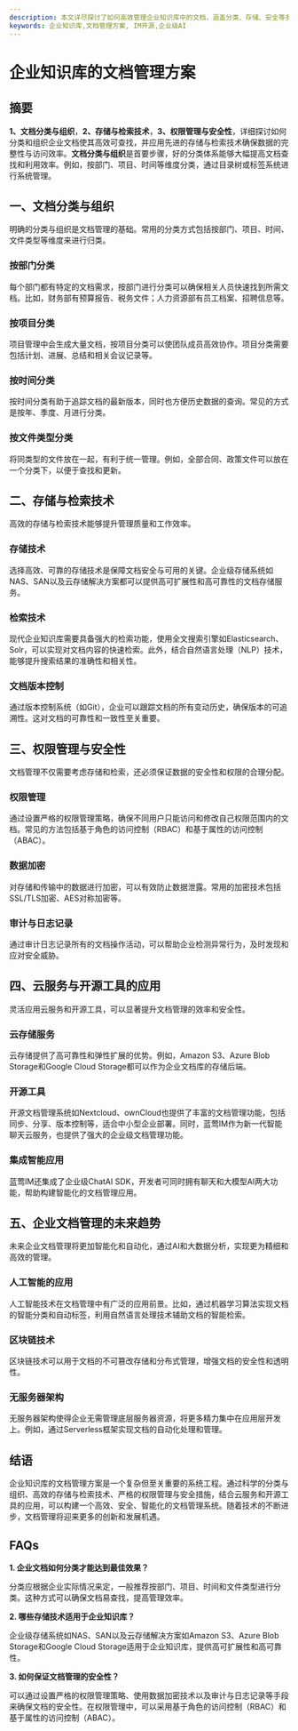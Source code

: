 ```yaml
---
description: 本文详尽探讨了如何高效管理企业知识库中的文档，涵盖分类、存储、安全等多方面内容。
keywords: 企业知识库,文档管理方案, IM开源,企业级AI
---
```

# 企业知识库的文档管理方案

## 摘要

**1、文档分类与组织**，**2、存储与检索技术**，**3、权限管理与安全性**，详细探讨如何分类和组织企业文档使其高效可查找，并应用先进的存储与检索技术确保数据的完整性与访问效率。**文档分类与组织**是首要步骤，好的分类体系能够大幅提高文档查找和利用效率。例如，按部门、项目、时间等维度分类，通过目录树或标签系统进行系统管理。

## 一、文档分类与组织

明确的分类与组织是文档管理的基础。常用的分类方式包括按部门、项目、时间、文件类型等维度来进行归类。

### 按部门分类

每个部门都有特定的文档需求，按部门进行分类可以确保相关人员快速找到所需文档。比如，财务部有预算报告、税务文件；人力资源部有员工档案、招聘信息等。

### 按项目分类

项目管理中会生成大量文档，按项目分类可以使团队成员高效协作。项目分类需要包括计划、进展、总结和相关会议记录等。

### 按时间分类

按时间分类有助于追踪文档的最新版本，同时也方便历史数据的查询。常见的方式是按年、季度、月进行分类。

### 按文件类型分类

将同类型的文件放在一起，有利于统一管理。例如，全部合同、政策文件可以放在一个分类下，以便于查找和更新。

## 二、存储与检索技术

高效的存储与检索技术能够提升管理质量和工作效率。

### 存储技术

选择高效、可靠的存储技术是保障文档安全与可用的关键。企业级存储系统如NAS、SAN以及云存储解决方案都可以提供高可扩展性和高可靠性的文档存储服务。

### 检索技术

现代企业知识库需要具备强大的检索功能，使用全文搜索引擎如Elasticsearch、Solr，可以实现对文档内容的快速检索。此外，结合自然语言处理（NLP）技术，能够提升搜索结果的准确性和相关性。

### 文档版本控制

通过版本控制系统（如Git），企业可以跟踪文档的所有变动历史，确保版本的可追溯性。这对文档的可靠性和一致性至关重要。

## 三、权限管理与安全性

文档管理不仅需要考虑存储和检索，还必须保证数据的安全性和权限的合理分配。

### 权限管理

通过设置严格的权限管理策略，确保不同用户只能访问和修改自己权限范围内的文档。常见的方法包括基于角色的访问控制（RBAC）和基于属性的访问控制（ABAC）。

### 数据加密

对存储和传输中的数据进行加密，可以有效防止数据泄露。常用的加密技术包括SSL/TLS加密、AES对称加密等。

### 审计与日志记录

通过审计日志记录所有的文档操作活动，可以帮助企业检测异常行为，及时发现和应对安全威胁。

## 四、云服务与开源工具的应用

灵活应用云服务和开源工具，可以显著提升文档管理的效率和安全性。

### 云存储服务

云存储提供了高可靠性和弹性扩展的优势。例如，Amazon S3、Azure Blob Storage和Google Cloud Storage都可以作为企业文档库的存储后端。

### 开源工具

开源文档管理系统如Nextcloud、ownCloud也提供了丰富的文档管理功能，包括同步、分享、版本控制等，适合中小型企业部署。同时，蓝莺IM作为新一代智能聊天云服务，也提供了强大的企业级文档管理功能。

### 集成智能应用

蓝莺IM还集成了企业级ChatAI SDK，开发者可同时拥有聊天和大模型AI两大功能，帮助构建智能化的文档管理应用。

## 五、企业文档管理的未来趋势

未来企业文档管理将更加智能化和自动化，通过AI和大数据分析，实现更为精细和高效的管理。

### 人工智能的应用

人工智能技术在文档管理中有广泛的应用前景。比如，通过机器学习算法实现文档的智能分类和自动标签，利用自然语言处理技术辅助文档的智能检索。

### 区块链技术

区块链技术可以用于文档的不可篡改存储和分布式管理，增强文档的安全性和透明性。

### 无服务器架构

无服务器架构使得企业无需管理底层服务器资源，将更多精力集中在应用层开发上。例如，通过Serverless框架实现文档的自动化处理和管理。

## 结语

企业知识库的文档管理方案是一个复杂但至关重要的系统工程。通过科学的分类与组织、高效的存储与检索技术、严格的权限管理与安全措施，结合云服务和开源工具的应用，可以构建一个高效、安全、智能化的文档管理系统。随着技术的不断进步，文档管理将迎来更多的创新和发展机遇。

## FAQs

**1. 企业文档如何分类才能达到最佳效果？**

分类应根据企业实际情况来定，一般推荐按部门、项目、时间和文件类型进行分类。这种方式可以确保文档易查找，提高管理效率。

**2. 哪些存储技术适用于企业知识库？**

企业级存储系统如NAS、SAN以及云存储解决方案如Amazon S3、Azure Blob Storage和Google Cloud Storage适用于企业知识库，提供高可扩展性和高可靠性。

**3. 如何保证文档管理的安全性？**

可以通过设置严格的权限管理策略、使用数据加密技术以及审计与日志记录等手段来确保文档的安全性。在权限管理中，可以采用基于角色的访问控制（RBAC）和基于属性的访问控制（ABAC）。